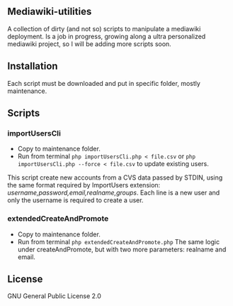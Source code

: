 ## Mediawiki-utilities

A collection of dirty (and not so) scripts to manipulate a mediawiki deployment.
Is a job in progress, growing along a ultra personalized mediawiki project, so I will be adding more scripts soon.

## Installation

Each script must be downloaded and put in specific folder, mostly maintenance.

## Scripts
### importUsersCli
* Copy to maintenance folder. 
* Run from terminal `php importUsersCli.php < file.csv` or `php importUsersCli.php --force < file.csv` to update existing users.

This script create new accounts from a CVS data passed by STDIN, using the same format required by ImportUsers extension: *username,password,email,realname,groups*. Each line is a new user and only the username is required to create a user.

### extendedCreateAndPromote
* Copy to maintenance folder.
* Run from terminal `php extendedCreateAndPromote.php`
The same logic under createAndPromote, but with two more parameters: realname and email.

## License
GNU General Public License 2.0
